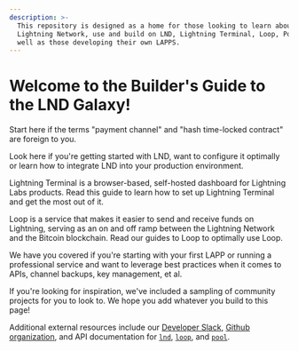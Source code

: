 ```yaml
---
description: >-
  This repository is designed as a home for those looking to learn about the
  Lightning Network, use and build on LND, Lightning Terminal, Loop, Pool as
  well as those developing their own LAPPS.
---
```


# Welcome to the Builder's Guide to the LND Galaxy!

Start here if the terms "payment channel" and "hash time-locked contract" are foreign to you.

Look here if you're getting started with LND, want to configure it optimally or learn how to integrate LND into your production environment.

Lightning Terminal is a browser-based, self-hosted dashboard for Lightning Labs products. Read this guide to learn how to set up Lightning Terminal and get the most out of it.

Loop is a service that makes it easier to send and receive funds on Lightning, serving as an on and off ramp between the Lightning Network and the Bitcoin blockchain. Read our guides to Loop to optimally use Loop.

We have you covered if you're starting with your first LAPP or running a professional service and want to leverage best practices when it comes to APIs, channel backups, key management, et al.

If you're looking for inspiration, we've included a sampling of community projects for you to look to. We hope you add whatever you build to this page!

Additional external resources include our [Developer Slack](https://lightning.engineering/slack.html), [Github organization](https://github.com/lightninglabs), and API documentation for [`lnd`](https://api.lightning.community/), [`loop`](https://lightning.engineering/loopapi/), and [`pool`](https://lightning.engineering/poolapi/).


